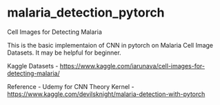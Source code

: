 # malaria_detection_pytorch
Cell Images for Detecting Malaria


This is the basic implementaion of CNN in pytorch on Malaria Cell Image Datasets.
It may be helpful for beginner.

Kaggle Datasets - https://www.kaggle.com/iarunava/cell-images-for-detecting-malaria/

Reference -
Udemy for CNN Theory
Kernel - https://www.kaggle.com/devilsknight/malaria-detection-with-pytorch


